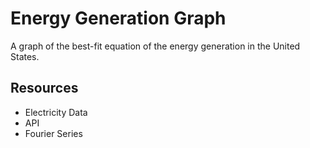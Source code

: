 # Energy Generation Graph

A graph of the best-fit equation of the energy generation in the United States.

## Resources

- Electricity Data
- API
- Fourier Series
